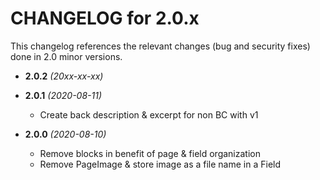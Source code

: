 CHANGELOG for 2.0.x
===================

This changelog references the relevant changes (bug and security fixes) done
in 2.0 minor versions.

* **2.0.2** _(20xx-xx-xx)_


* **2.0.1** _(2020-08-11)_
    * Create back description & excerpt for non BC with v1  

* **2.0.0** _(2020-08-10)_
    * Remove blocks in benefit of page & field organization
    * Remove PageImage & store image as a file name in a Field  
